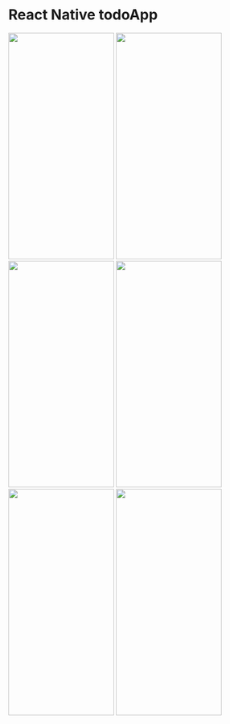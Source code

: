 # React Native todoApp
<img src="https://user-images.githubusercontent.com/75428453/135967379-e7349910-b645-47f8-9886-03b6779102fe.png" width="210" height="450">

<img src="https://user-images.githubusercontent.com/75428453/135967523-18c3f9d4-ca6b-4af4-877b-d2b82de0c692.png" width="210" height="450">

<img src="https://user-images.githubusercontent.com/75428453/135967662-0ba89db1-8f74-4c60-a2c9-25bf72624ddf.png" width="210" height="450">

<img src="https://user-images.githubusercontent.com/75428453/135967792-4d380775-a653-4e2b-afb5-0955f1d25308.png" width="210" height="450">

<img src="https://user-images.githubusercontent.com/75428453/135967879-b0f01022-c157-4c43-b21c-5ee701a9faf4.png" width="210" height="450">

<img src="https://user-images.githubusercontent.com/75428453/135967895-48919236-6904-4327-9566-ada203231418.png" width="210" height="450">



